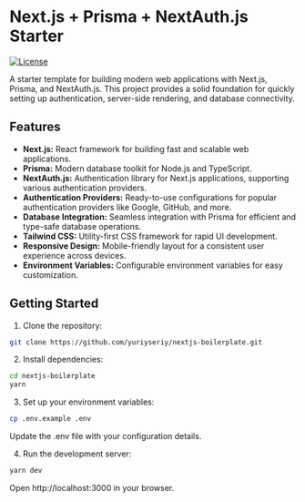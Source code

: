 # Next.js + Prisma + NextAuth.js Starter

[![License](https://img.shields.io/badge/license-MIT-blue.svg)](LICENSE)

A starter template for building modern web applications with Next.js, Prisma, and NextAuth.js. This project provides a solid foundation for quickly setting up authentication, server-side rendering, and database connectivity.

## Features

- **Next.js:** React framework for building fast and scalable web applications.
- **Prisma:** Modern database toolkit for Node.js and TypeScript.
- **NextAuth.js:** Authentication library for Next.js applications, supporting various authentication providers.
- **Authentication Providers:** Ready-to-use configurations for popular authentication providers like Google, GitHub, and more.
- **Database Integration:** Seamless integration with Prisma for efficient and type-safe database operations.
- **Tailwind CSS:** Utility-first CSS framework for rapid UI development.
- **Responsive Design:** Mobile-friendly layout for a consistent user experience across devices.
- **Environment Variables:** Configurable environment variables for easy customization.

## Getting Started

1. Clone the repository:

```bash
git clone https://github.com/yuriyseriy/nextjs-boilerplate.git
```

2. Install dependencies:

```bash
cd nextjs-boilerplate
yarn
```

3. Set up your environment variables:
```bash
cp .env.example .env
```
Update the .env file with your configuration details.

4. Run the development server:
```bash
yarn dev
```
Open http://localhost:3000 in your browser.
